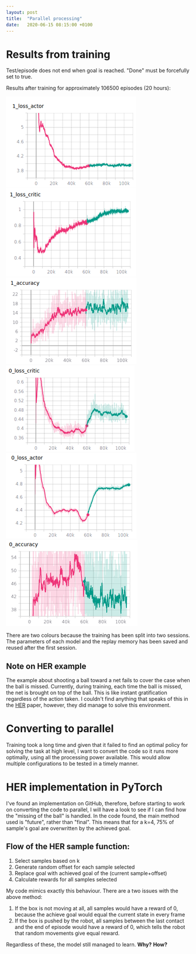 ```yaml
---
layout: post
title:  "Parallel processing"
date:   2020-06-15 08:15:00 +0100
---
```

# Results from training
Test/episode does not end when goal is reached. "Done" must be forcefully set to true.

Results after training for approximately 106500 episodes (20 hours):

![High level actor loss](/assets/Parallel-processing/1_loss_actor.png)
![High level critic loss](/assets/Parallel-processing/1_loss_critic.png)
![High level accuracy](/assets/Parallel-processing/1_accuracy.png)
![Low level critic loss](/assets/Parallel-processing/0_loss_critic.png)
![Low level actor loss](/assets/Parallel-processing/0_loss_actor.png)
![Low level accuracy](/assets/Parallel-processing/0_accuracy.png)

There are two colours because the training has been split into two sessions. The parameters of each model and the replay memory has been saved and reused after the first session.

## Note on HER example
The example about shooting a ball toward a net fails to cover the case when the ball is missed. Currently, during training, each time the ball is missed, the net is brought on top of the ball. This is like instant gratification regardless of the action taken. I couldn't find anything that speaks of this in the [HER](https://arxiv.org/pdf/1707.01495.pdf) paper, however, they did manage to solve this environment.

# Converting to parallel
Training took a long time and given that it failed to find an optimal policy for solving the task at high level, I want to convert the code so it runs more optimally, using all the processing power available. This would allow multiple configurations to be tested in a timely manner.

# HER implementation in PyTorch
I've found an implementation on GitHub, therefore, before starting to work on converting the code to parallel, I will have a look to see if I can find how the "missing of the ball" is handled. In the code found, the main method used is "future", rather than "final". This means that for a k=4, 75% of sample's goal are overwritten by the achieved goal. 

## Flow of the HER sample function:
1. Select samples based on k
2. Generate random offset for each sample selected
3. Replace goal with achieved goal of the (current sample+offset)
4. Calculate rewards for all samples selected

My code mimics exactly this behaviour. There are a two issues with the above method:
1. If the box is not moving at all, all samples would have a reward of 0, because the achieve goal would equal the current state in every frame
2. If the box is pushed by the robot, all samples between the last contact and the end of episode would have a reward of 0, which tells the robot that random movements give equal reward.

Regardless of these, the model still managed to learn. **Why?** **How?**